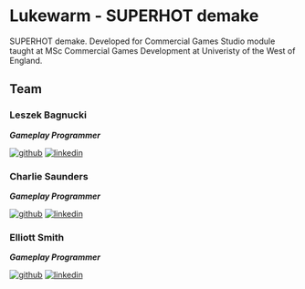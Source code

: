# Lukewarm - SUPERHOT demake
SUPERHOT demake. Developed for Commercial Games Studio module taught at MSc Commercial Games Development at Univeristy of the West of England.

## Team
### Leszek Bagnucki 
**_Gameplay Programmer_**

[![github](https://cloud.githubusercontent.com/assets/17016297/18839843/0e06a67a-83d2-11e6-993a-b35a182500e0.png)][3]
[![linkedin](https://cloud.githubusercontent.com/assets/17016297/18839848/0fc7e74e-83d2-11e6-8c6a-277fc9d6e067.png)][1]
### Charlie Saunders
**_Gameplay Programmer_**

[![github](https://cloud.githubusercontent.com/assets/17016297/18839843/0e06a67a-83d2-11e6-993a-b35a182500e0.png)][5]
[![linkedin](https://cloud.githubusercontent.com/assets/17016297/18839848/0fc7e74e-83d2-11e6-8c6a-277fc9d6e067.png)][5]
### Elliott Smith
**_Gameplay Programmer_**

[![github](https://cloud.githubusercontent.com/assets/17016297/18839843/0e06a67a-83d2-11e6-993a-b35a182500e0.png)][2]
[![linkedin](https://cloud.githubusercontent.com/assets/17016297/18839848/0fc7e74e-83d2-11e6-8c6a-277fc9d6e067.png)][6]

[1]: https://www.linkedin.com/in/leszek-bagnucki/
[2]: https://www.linkedin.com/in/elliott-smith-035584b5/
[3]: https://github.com/med1337/
[5]: https://github.com/xCharlesxx
[6]: https://github.com/elliottsmith1
